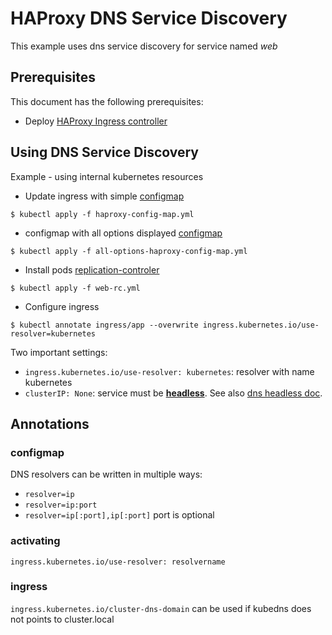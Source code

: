 # HAProxy DNS Service Discovery

This example uses dns service discovery for service named *web*

## Prerequisites

This document has the following prerequisites:

* Deploy [HAProxy Ingress controller](/examples/deployment)

## Using DNS Service Discovery

Example - using internal kubernetes resources

* Update ingress with simple [configmap](/examples/dns-service-discovery/haproxy-config-map.yml)

```console
$ kubectl apply -f haproxy-config-map.yml
```

* configmap with all options displayed [configmap](/examples/dns-service-discovery/all-options-haproxy-config-map.yml)

```console
$ kubectl apply -f all-options-haproxy-config-map.yml
```

* Install pods [replication-controler](/examples/dns-service-discovery/web-rc.yml)

```console
$ kubectl apply -f web-rc.yml
```

* Configure ingress 

```console
$ kubectl annotate ingress/app --overwrite ingress.kubernetes.io/use-resolver=kubernetes
```

Two important settings:
- `ingress.kubernetes.io/use-resolver: kubernetes`: resolver with name kubernetes
- `clusterIP: None`: service must be [**headless**](https://kubernetes.io/docs/concepts/services-networking/service/#headless-services). See also [dns headless doc](https://kubernetes.io/docs/concepts/services-networking/dns-pod-service/).


## Annotations

### configmap

DNS resolvers can be written in multiple ways:
* `resolver=ip`
* `resolver=ip:port`
* `resolver=ip[:port],ip[:port]` port is optional

### activating

`ingress.kubernetes.io/use-resolver: resolvername` 

### ingress

`ingress.kubernetes.io/cluster-dns-domain` can be used if kubedns does not points to cluster.local 
